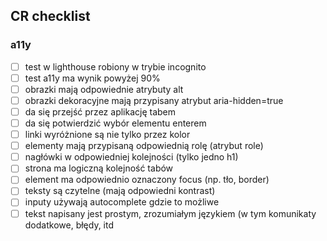 ## CR checklist


### a11y
- [ ] test w lighthouse robiony w trybie incognito
- [ ] test a11y  ma wynik powyżej 90% 
- [ ] obrazki mają odpowiednie atrybuty alt
- [ ] obrazki dekoracyjne mają przypisany atrybut aria-hidden=true
- [ ] da się przejść przez aplikację tabem
- [ ] da się potwierdzić wybór elementu enterem
- [ ] linki wyróżnione są nie tylko przez kolor
- [ ] elementy mają przypisaną odpowiednią rolę (atrybut role)
- [ ] nagłówki w odpowiedniej kolejności (tylko jedno h1)
- [ ] strona ma logiczną kolejność tabów
- [ ] element ma odpowiednio oznaczony focus (np. tło, border)
- [ ] teksty są czytelne (mają odpowiedni kontrast)
- [ ] inputy używają autocomplete gdzie to możliwe
- [ ] tekst napisany jest prostym, zrozumiałym językiem (w tym komunikaty dodatkowe, błędy, itd
